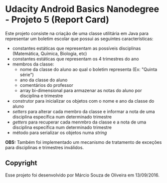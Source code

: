 # Udacity Android Basics Nanodegree - Projeto 5 (Report Card)

Este projeto consiste na criação de uma classe utilitária em Java para representar um boletim escolar que possui as seguintes características:
- constantes estáticas que representam as possíveis disciplinas (Matemática, Química, Biologia, etc) 
- constantes estáticas que representam os 4 trimestres do ano
- membros da classe:
  - nome da classe do aluno ao qual o boletim representa (Ex: "Quinta série")
  - ano da classe do aluno
  - comentários do professor
  - array bi-dimensional para armazenar as notas do aluno por disciplina e trimestre
- construtor para inicializar os objetos com o nome e ano da classe do aluno
- _setters_ para alterar  cada membro da classe e informar a nota de uma disciplina específica num determinado trimestre
- _getters_ para recuperar cada menmbro da classe e a nota de uma disciplina específica num determinado trimestre
- método para serializar os objetos numa _string_

**OBS:** Também foi implementado um mecanismo de tratamento de exceções para disciplinas e trimestres inválidos.

## Copyright

Esse projeto foi desenvolvido por Márcio Souza de Oliveira em 13/09/2016.
